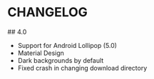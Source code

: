 # CHANGELOG

## 4.0

  - Support for Android Lollipop (5.0)
  - Material Design
  - Dark backgrounds by default
  - Fixed crash in changing download directory
